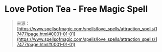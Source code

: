 <!--yml
category: 未分类
date: 2024-06-12 18:58:36
-->

# Love Potion Tea - Free Magic Spell

> 来源：[https://www.spellsofmagic.com/spells/love_spells/attraction_spells/17477/page.html#0001-01-01](https://www.spellsofmagic.com/spells/love_spells/attraction_spells/17477/page.html#0001-01-01)